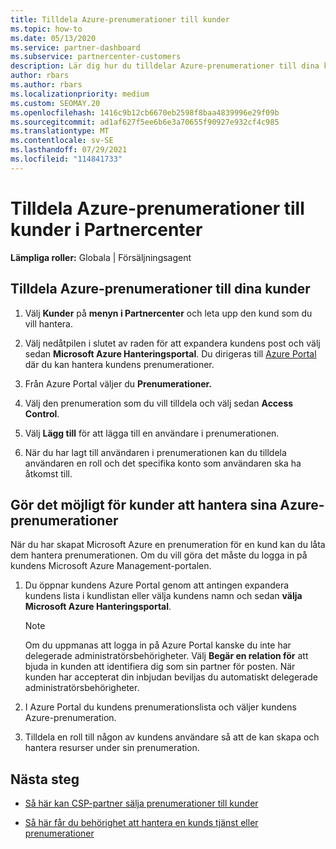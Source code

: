 ```yaml
---
title: Tilldela Azure-prenumerationer till kunder
ms.topic: how-to
ms.date: 05/13/2020
ms.service: partner-dashboard
ms.subservice: partnercenter-customers
description: Lär dig hur du tilldelar Azure-prenumerationer till dina kunder i Partnercenter och hur du gör det möjligt för kunder att hantera sina egna prenumerationer.
author: rbars
ms.author: rbars
ms.localizationpriority: medium
ms.custom: SEOMAY.20
ms.openlocfilehash: 1416c9b12cb6670eb2598f8baa4839996e29f09b
ms.sourcegitcommit: ad1af627f5ee6b6e3a70655f90927e932cf4c985
ms.translationtype: MT
ms.contentlocale: sv-SE
ms.lasthandoff: 07/29/2021
ms.locfileid: "114841733"
---
```

# <a name="assigning-azure-subscriptions-to-customers-in-partner-center"></a>Tilldela Azure-prenumerationer till kunder i Partnercenter

**Lämpliga roller:** Globala | Försäljningsagent

## <a name="assign-azure-subscriptions-to-your-customers"></a>Tilldela Azure-prenumerationer till dina kunder

1. Välj **Kunder** på **menyn i Partnercenter** och leta upp den kund som du vill hantera.

2. Välj nedåtpilen i slutet av raden för att expandera kundens post och välj sedan **Microsoft Azure Hanteringsportal**. Du dirigeras till [Azure Portal](https://portal.azure.com/) där du kan hantera kundens prenumerationer.

3. Från Azure Portal väljer du **Prenumerationer.**

4. Välj den prenumeration som du vill tilldela och välj sedan **Access Control**.

5. Välj **Lägg till** för att lägga till en användare i prenumerationen. 

6. När du har lagt till användaren i prenumerationen kan du tilldela användaren en roll och det specifika konto som användaren ska ha åtkomst till.

## <a name="enable-customers-to-manage-their-azure-subscriptions"></a>Gör det möjligt för kunder att hantera sina Azure-prenumerationer

När du har skapat Microsoft Azure en prenumeration för en kund kan du låta dem hantera prenumerationen. Om du vill göra det måste du logga in på kundens Microsoft Azure Management-portalen. 

1. Du öppnar kundens Azure Portal genom att antingen expandera kundens lista i kundlistan eller välja kundens namn och sedan **välja Microsoft Azure Hanteringsportal**.

   > [!NOTE]  
   > Om du uppmanas att logga in på Azure Portal kanske du inte har delegerade administratörsbehörigheter. Välj **Begär en relation för** att bjuda in kunden att identifiera dig som sin partner för posten. När kunden har accepterat din inbjudan beviljas du automatiskt delegerade administratörsbehörigheter.

2. I Azure Portal du kundens prenumerationslista och väljer kundens Azure-prenumeration.

3. Tilldela en roll till någon av kundens användare så att de kan skapa och hantera resurser under sin prenumeration.

## <a name="next-steps"></a>Nästa steg

- [Så här kan CSP-partner sälja prenumerationer till kunder](customer-subscriptions.md)

- [Så här får du behörighet att hantera en kunds tjänst eller prenumerationer](customers-revoke-admin-privileges.md)
